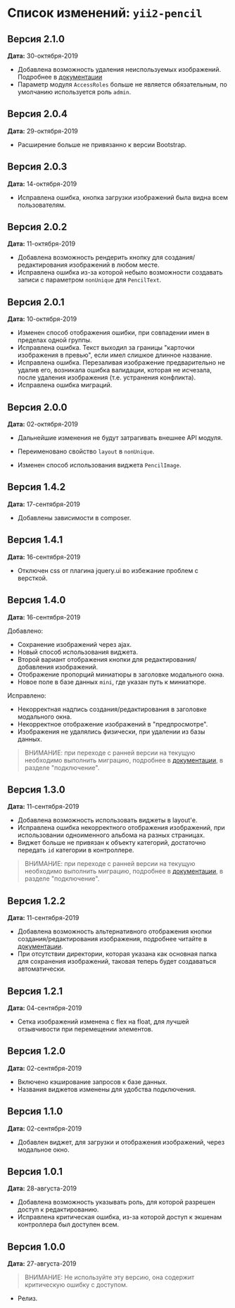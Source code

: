 Список изменений: `yii2-pencil`
===============================

## Версия 2.1.0

**Дата:** 30-октября-2019

- Добавлена возможность удаления неиспользуемых изображений. Подробнее в [документации](https://github.com/laker-ls/yii2-pencil/blob/master/README.md)
- Параметр модуля `AccessRoles` больше не является обязательным, по умолчанию используется роль `admin`.

## Версия 2.0.4

**Дата:** 29-октября-2019

- Расширение больше не привязанно к версии Bootstrap.

## Версия 2.0.3

**Дата:** 14-октября-2019

- Исправлена ошибка, кнопка загрузки изображений была видна всем пользователям.

## Версия 2.0.2

**Дата:** 11-октября-2019

- Добавлена возможность рендерить кнопку для создания/редактирования изображений в любом месте.
- Исправлена ошибка из-за которой небыло возможности создавать записи с параметром `nonUnique` для `PencilText`.

## Версия 2.0.1

**Дата:** 10-октября-2019

- Изменен способ отображения ошибки, при совпадении имен в пределах одной группы.
- Исправлена ошибка. Текст выходил за границы "карточки изображения в превью", если имел слишкое длинное название.
- Исправлена ошибка. Перезаливая изображение предварительно не удалив его, возникала ошибка валидации, которая не
исчезала, после удаления изображения (т.е. устранения конфликта).
- Исправлена ошибка миграций.

## Версия 2.0.0

**Дата:** 02-октября-2019

- Дальнейшие изменения не будут затрагивать внешнее API модуля.

- Переименовано свойство `layout` в `nonUnique`.
- Изменен способ использования виджета `PencilImage`.

## Версия 1.4.2

**Дата:** 17-сентября-2019

- Добавлены зависимости в composer.

## Версия 1.4.1

**Дата:** 16-сентября-2019

- Отключен css от плагина jquery.ui во избежание проблем с версткой.

## Версия 1.4.0

**Дата:** 16-сентября-2019

Добавлено:
- Сохранение изображений через ajax.
- Новый способ использования виджета.
- Второй вариант отображения кнопки для редактирования/добавления изображений.
- Отображение пропорций миниатюры в заголовке модального окна.
- Новое поле в базе данных `mini`, где указан путь к миниатюре.

Исправлено:
- Некорректная надпись создания/редактирования в заголовке модального окна.
- Некорректное отображение изображений в "предпросмотре".
- Изображения не удалялись физически, при удалении из базы данных.

> ВНИМАНИЕ: при переходе с ранней версии на текущую необходимо выполнить миграцию, подробнее в 
[документации](https://github.com/laker-ls/yii2-pencil/blob/master/README.md), в разделе "подключение".

## Версия 1.3.0

**Дата:** 11-сентября-2019

- Добавлена возможность использовать виджеты в layout'е.
- Исправлена ошибка некорректного отображения изображений, при использовании одноименного альбома на разных
страницах.
- Виджет больше не привязан к объекту категорий, достаточно передать `id` категории в контроллере.

> ВНИМАНИЕ: при переходе с ранней версии на текущую необходимо выполнить миграцию, подробнее в 
[документации](https://github.com/laker-ls/yii2-pencil/blob/master/README.md), в разделе "подключение".

## Версия 1.2.2

**Дата:** 11-сентября-2019

- Добавлена возможность альтернативного отображения кнопки создания/редактирования изображения, подробнее читайте в 
[документации](https://github.com/laker-ls/yii2-pencil/blob/master/README.md).
- При отсутствии директории, которая указана как основная папка для сохранения изображений, таковая теперь 
будет создаваться автоматически.

## Версия 1.2.1

**Дата:** 04-сентября-2019

- Сетка изображений изменена с flex на float, для лучшей отзывчивости при перемещении элементов.

## Версия 1.2.0

**Дата:** 02-сентября-2019

- Включено кэширование запросов к базе данных.
- Названия виджетов изменены для удобства подключения.

## Версия 1.1.0

**Дата:** 02-сентября-2019

- Добавлен виджет, для загрузки и отображения изображений, через модальное окно.

## Версия 1.0.1

**Дата:** 28-августа-2019

- Добавлена возможность указывать роль, для которой разрешен доступ к редактированию.
- Исправлена критическая ошибка, из-за которой доступ к экшенам контроллера был доступен всем.

## Версия 1.0.0

**Дата:** 27-августа-2019

> ВНИМАНИЕ: Не используйте эту версию, она содержит критическую ошибку с доступом.

- Релиз.